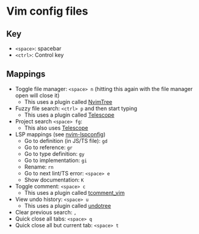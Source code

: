 Vim config files
================

Key
----
* `<space>`: spacebar
* `<ctrl>`: Control key

Mappings
--------
* Toggle file manager: `<space> n` (hitting this again with the file manager open will close it)
    * This uses a plugin called [NvimTree](https://github.com/kyazdani42/nvim-tree.lua)
* Fuzzy file search: `<ctrl> p` and then start typing
    * This uses a plugin called [Telescope](https://github.com/nvim-telescope/telescope.nvim)
* Project search `<space> fg`: 
    * This also uses [Telescope](https://github.com/nvim-telescope/telescope.nvim)
* LSP mappings (see [nvim-lspconfig](https://github.com/neovim/nvim-lspconfig))
    * Go to definition (in JS/TS file): `gd`
    * Go to reference: `gr`
    * Go to type definition: `gy`
    * Go to implementation: `gi`
    * Rename: `rn`
    * Go to next lint/TS error: `<space> e`
    * Show documentation: `K`
* Toggle comment: `<space> c`
    * This uses a plugin called [tcomment_vim](https://github.com/tomtom/tcomment_vim)
* View undo history: `<space> u`
    * This uses a plugin called [undotree](https://github.com/mbbill/undotree)
* Clear previous search: `,`
* Quick close all tabs: `<space> q`
* Quick close all but current tab: `<space> t`
